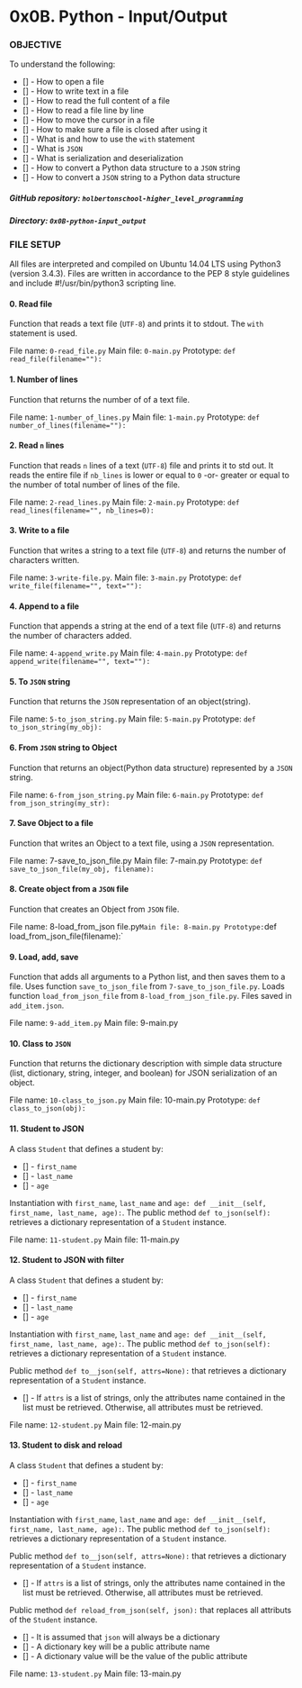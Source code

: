 # 0x0B. Python - Input/Output

### OBJECTIVE
To understand the following:
* [] - How to open a file
* [] - How to write text in a file
* [] - How to read the full content of a file
* [] - How to read a file line by line
* [] - How to move the cursor in a file
* [] - How to make sure a file is closed after using it
* [] - What is and how to use the `with` statement
* [] - What is `JSON`
* [] - What is serialization and deserialization
* [] - How to convert a Python data structure to a `JSON` string
* [] - How to convert a `JSON` string to a Python data structure

##### GitHub repository: `holbertonschool-higher_level_programming`
##### Directory: `0x0B-python-input_output`

### FILE SETUP
All files are interpreted and compiled on Ubuntu 14.04 LTS using Python3 (version 3.4.3). Files are written in accordance to the PEP 8 style guidelines and include #!/usr/bin/python3 scripting line.

#### 0. Read file
Function that reads a text file (`UTF-8`) and prints it to stdout. The `with` statement is used. 

File name: `0-read_file.py`
Main file: `0-main.py`
Prototype: `def read_file(filename=""):`

#### 1. Number of lines
Function that returns the number of of a text file.

File name: `1-number_of_lines.py`
Main file: `1-main.py`
Prototype: `def number_of_lines(filename=""):`

#### 2. Read `n` lines
Function that reads `n` lines of a text (`UTF-8`) file and prints it to std out. It reads the entire file if `nb_lines` is lower or equal to `0` -or- greater or equal to the number of total number of lines of the file.

File name: `2-read_lines.py`
Main file: `2-main.py`
Prototype: `def read_lines(filename="", nb_lines=0):`

#### 3. Write to a file
Function that writes a string to a text file (`UTF-8`) and returns the number of characters written.

File name: `3-write-file.py`.
Main file: `3-main.py`
Prototype: `def write_file(filename="", text=""):`

#### 4. Append to a file
Function that appends a string at the end of a text file (`UTF-8`) and returns the number of characters added.

File name: `4-append_write.py`
Main file: `4-main.py`
Prototype: `def append_write(filename="", text=""):`

#### 5. To `JSON` string
Function that returns the `JSON` representation of an object(string).

File name: `5-to_json_string.py`
Main file: `5-main.py`
Prototype: `def to_json_string(my_obj):`

#### 6. From `JSON` string to Object
Function that returns an object(Python data structure) represented by a `JSON` string.

File name: `6-from_json_string.py`
Main file: `6-main.py`
Prototype: `def from_json_string(my_str):`

#### 7. Save Object to a file
Function that writes an Object to a text file, using a `JSON` representation.

File name: 7-save_to_json_file.py
Main file: 7-main.py
Prototype: `def save_to_json_file(my_obj, filename):`

#### 8. Create object from a `JSON` file
Function that creates an Object from `JSON` file.

File name: 8-load_from_json file.py`
Main file: 8-main.py
Prototype: `def load_from_json_file(filename):`

#### 9. Load, add, save
Function that adds all arguments to a Python list, and then saves them to a file. Uses function `save_to_json_file` from `7-save_to_json_file.py`. Loads function `load_from_json_file` from `8-load_from_json_file.py`. Files saved in `add_item.json`.

File name: `9-add_item.py`
Main file: 9-main.py

#### 10. Class to `JSON`
Function that returns the dictionary description with simple data structure (list, dictionary, string, integer, and boolean) for JSON serialization of an object.

File name: `10-class_to_json.py`
Main file: 10-main.py
Prototype: `def class_to_json(obj):`

#### 11. Student to JSON
A class `Student` that defines a student by:
* [] - `first_name`
* [] - `last_name`
* [] - `age`

Instantiation with `first_name`, `last_name` and `age: def __init__(self, first_name, last_name, age):`. The public method `def to_json(self):` retrieves a dictionary representation of a `Student` instance.

File name: `11-student.py`
Main file: 11-main.py

#### 12. Student to JSON with filter
A class `Student` that defines a student by:
* [] - `first_name`
* [] - `last_name`
* [] - `age`

Instantiation with `first_name`, `last_name` and `age: def __init__(self, first_name, last_name, age):`. The public method `def to_json(self):` retrieves a dictionary representation of a `Student` instance.

Public method `def to__json(self, attrs=None):` that retrieves a dictionary representation of a `Student` instance.
* [] - If `attrs` is a list of strings, only the attributes name contained in the list must be retrieved. Otherwise, all attributes must be retrieved.

File name: `12-student.py`
Main file: 12-main.py

#### 13. Student to disk and reload
A class `Student` that defines a student by:
* [] - `first_name`
* [] - `last_name`
* [] - `age`

Instantiation with `first_name`, `last_name` and `age: def __init__(self, first_name, last_name, age):`. The public method `def to_json(self):` retrieves a dictionary representation of a `Student` instance.

Public method `def to__json(self, attrs=None):` that retrieves a dictionary representation of a `Student` instance.
* [] - If `attrs` is a list of strings, only the attributes name contained in the list must be retrieved. Otherwise, all attributes must be retrieved.

Public method `def reload_from_json(self, json):` that replaces all attributs of the `Student` instance.
* [] - It is assumed that `json` will always be a dictionary
* [] - A dictionary key will be a public attribute name
* [] - A dictionary value will be the value of the public attribute

File name: `13-student.py`
Main file: 13-main.py
